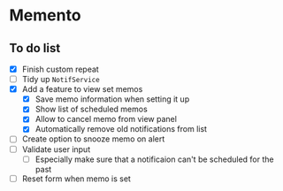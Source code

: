# Memento

## To do list
- [x] Finish custom repeat
- [ ] Tidy up `NotifService`
- [x] Add a feature to view set memos
  - [x] Save memo information when setting it up
  - [x] Show list of scheduled memos
  - [x] Allow to cancel memo from view panel
  - [x] Automatically remove old notifications from list
- [ ] Create option to snooze memo on alert
- [ ] Validate user input
  - [ ] Especially make sure that a notificaion can't be scheduled for the past
- [ ] Reset form when memo is set
